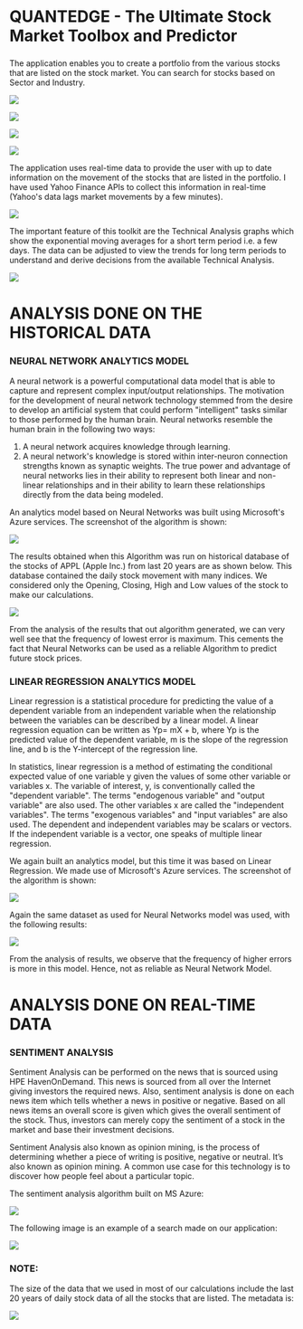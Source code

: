### 
# QUANTEDGE - The Ultimate Stock Market Toolbox and Predictor
### 
The application enables you to create a portfolio from the various stocks that are listed on the stock market. You can search for stocks based on Sector and Industry.

![](https://lh3.googleusercontent.com/tardr9VNlpO586ZDMhKFZGWIiGgX08XwGPF9OOSpGykXBMl2zowdzptmFONqj3kFo26qEr9cIh4oEGA=w1366-h648-rw)


![](https://lh5.googleusercontent.com/99jX6UTQng7NovF8-ru-SmfXs2T6bzKMsWQ1yKMtQRgQSaEwrr5FD2dyWQQN8TfXez9aMKDKdmPV_aw=w1366-h648-rw)


![](https://lh6.googleusercontent.com/rYXa991ioiX82amp2iJ1kQ6FrijtZsbRvwbmiX3Hp9GvQuS8AyBSTwJ2U885lfzfL1L3LDo4xNYjWzM=w1366-h648-rw)


![](https://lh5.googleusercontent.com/RkpQ8mTyQG-elh1T15GggE6c6wFzBFEpzJomGnXngULELonf09zJEvbf9fuSXUE4knkMQPx4fMYCuEw=w1366-h648-rw)
  
The application uses real-time data to provide the user with up to date information on the movement of the stocks that are listed in the portfolio. I have used Yahoo Finance APIs to collect this information in real-time (Yahoo's data lags market movements by a few minutes).

![](https://lh4.googleusercontent.com/WBF91GUrG-72zmCT2I7fc29p77QC9wu8b8mo7tYwunpC8VaFHaPAPpqdUxnUus7am5hmKLoJY_t0qhs=w1366-h648-rw)
 

The important feature of this toolkit are the Technical Analysis graphs which show the exponential moving averages for a short term period i.e. a few days. The data can be adjusted to view the trends for long term periods to understand and derive decisions from the available Technical Analysis.

![](https://lh6.googleusercontent.com/mDHaPpBRM7EPB0yVhUfhLPiE5XZFLQUdBIuUYink7FEbeUVQUrBwhUCFVxxzQsoP26jIaPT7FW9Gyvo=w1366-h648-rw)


# ANALYSIS DONE ON THE HISTORICAL DATA
### NEURAL NETWORK ANALYTICS MODEL
A neural network is a powerful computational data model that is able to capture and represent complex input/output relationships. The motivation for the development of neural network technology stemmed from the desire to develop an artificial system that could perform "intelligent" tasks similar to those performed by the human brain. Neural networks resemble the human brain in the following two ways:
1.	A neural network acquires knowledge through learning.
2.	A neural network's knowledge is stored within inter-neuron connection strengths known as synaptic weights.
The true power and advantage of neural networks lies in their ability to represent both linear and non-linear relationships and in their ability to learn these relationships directly from the data being modeled.

An analytics model based on Neural Networks was built using Microsoft's Azure services. The screenshot of the algorithm is shown:

![](https://lh4.googleusercontent.com/L1BDKAhJNyDo4KVWRp_YlQApOWVqHd2MAJ9Uweyo47cbQb-tM4lru3frDR79bdQAamvdVqD_Mgc2NPM=w1366-h648-rw)

The results obtained when this Algorithm was run on historical database of the stocks of APPL (Apple Inc.) from last 20 years are as shown below. This database contained the daily stock movement with many indices. We considered only the Opening, Closing, High and Low values of the stock to make our calculations.

![](https://lh5.googleusercontent.com/yB3AdokxNtiefV1hPVGV10ph7RoXj7AQ4-FQO5mLJkTKHFuB6e4EpwGRE_O2l_U0Th3DkiTzoQHD1w4=w1366-h648)

From the analysis of the results that out algorithm generated, we can very well see that the frequency of lowest error is maximum. This cements the fact that Neural Networks can be used as a reliable Algorithm to predict future stock prices.

### LINEAR REGRESSION ANALYTICS MODEL
Linear regression is a statistical procedure for predicting the value of a dependent variable from an independent variable when the relationship between the variables can be described by a linear model.
A linear regression equation can be written as Yp= mX + b, where Yp is the predicted value of the dependent variable, m is the slope of the regression line, and b is the Y-intercept of the regression line. 

In statistics, linear regression is a method of estimating the conditional expected value of one variable y given the values of some other variable or variables x. The variable of interest, y, is conventionally called the "dependent variable". The terms "endogenous variable" and "output variable" are also used. The other variables x are called the "independent variables". The terms "exogenous variables" and "input variables" are also used. The dependent and independent variables may be scalars or vectors. If the independent variable is a vector, one speaks of multiple linear regression.

We again built an analytics model, but this time it was based on Linear Regression. We made use of Microsoft's Azure services. The screenshot of the algorithm is shown:

![](https://lh5.googleusercontent.com/knwwFuN_Jvce1GpzRSjMQvCh4dvzOt4Al8ZCevUvhnIpYxS4Tg8aSD4dDq7EGQp9Onamx2EwQX-3y_8=w1366-h648)

Again the same dataset as used for Neural Networks model was used, with the following results:

![](https://lh6.googleusercontent.com/1XnOFUorZ2LR-E66jOnKeAV2yeCMspTIBCT8BMBWnwo3rmWsXickMnC5RLa2qS9OA60f9HNNUT9U4g8=w1366-h648)

From the analysis of results, we observe that the frequency of higher errors is more in this model. Hence, not as reliable as Neural Network Model.
 
# ANALYSIS DONE ON REAL-TIME DATA
### SENTIMENT ANALYSIS
Sentiment Analysis can be performed on the news that is sourced using HPE HavenOnDemand. This news is sourced from all over the Internet giving investors the required news. Also, sentiment analysis is done on each news item which tells whether a news in positive or negative. Based on all news items an overall score is given which gives the overall sentiment of the stock. Thus, investors can merely copy the sentiment of a stock in the market and base their investment decisions.

Sentiment Analysis also known as opinion mining, is the process of determining whether a piece of writing is positive, negative or neutral. It’s also known as opinion mining. A common use case for this technology is to discover how people feel about a particular topic.

The sentiment analysis algorithm built on MS Azure:

![](https://lh5.googleusercontent.com/sx-kdWqVjRVC_RB93HqCl5v2kTEaqivWgboUMGWu8PRSZMoI38CZNyG28xZQVFRjafeaKaBAO_BVyOE=w1366-h648-rw)

The following image is an example of a search made on our application:

![](https://lh5.googleusercontent.com/PAonnpa2xIQpV3NcijJ43lH1VntF-0Ded6PLT5FgaSLx6_xRiDoEHXRa17y_R5jgOGVfRUJpIMCBSxQ=w1366-h648-rw)

### NOTE:
The size of the data that we used in most of our calculations include the last 20 years of daily stock data of all the stocks that are listed. The metadata is:

![](https://lh4.googleusercontent.com/V5Menvfl-j_wYEdWjDIo4LFl6Rhlxg4WL2aUkrowGvoWBayYRZQQsg708kS8ByUJnyUYRZdLP_psxQ0=w1366-h648)
 
